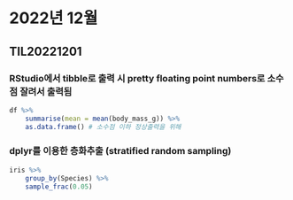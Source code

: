 # 2022년 12월  

## TIL20221201  

### RStudio에서 tibble로 출력 시 pretty floating point numbers로 소수점 잘려서 출력됨

```r
df %>%
    summarise(mean = mean(body_mass_g)) %>%
    as.data.frame() # 소수점 이하 정상출력을 위해
```

### dplyr를 이용한 층화추출 (stratified random sampling)

```r
iris %>%
    group_by(Species) %>%
    sample_frac(0.05)
```
